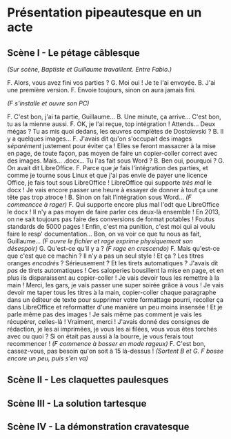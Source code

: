 # Présentation pipeautesque en un acte

## Scène I - Le pétage câblesque

*(Sur scène, Baptiste et Guillaume travaillent. Entre Fabio.)*

F. Alors, vous avez fini vos parties ?
G. Moi oui ! Je te l'ai envoyée.
B. J'ai une première version.
F. Envoie toujours, sinon on aura jamais fini.

*(F s'installe et ouvre son PC)*

F. C'est bon, j'ai ta partie, Guillaume... 
B. Une minute, ça arrive... C'est bon, tu as la mienne aussi.
F. OK, je l'ai reçue, top intégration ! Attends... Deux mégas ? Tu as mis quoi dedans, les œuvres complètes de Dostoïevski ?
B. Il y a quelques images...
F. J'avais dit qu'on s'occupait des images *séparément* justement pour éviter ça ! Elles se feront massacrer à la mise en page, de toute façon, pas moyen de faire un copier-coller correct avec des images. Mais... .docx... Tu l'as fait sous Word ?
B. Ben oui, pourquoi ?
G. On avait dit LibreOffice.
F. Parce que *je* fais l'intégration des parties, et comme je tourne sous Linux et que j'ai pas envie de payer une licence Office, je fais tout sous LibreOffice ! LibreOffice qui supporte *très mal* le docx ! Je vais encore passer une heure à essayer de donner à tout ça une tête pas trop atroce !
B. Sinon on fait l'intégration sous Word...
*(F commencce à rager)*
F. Qui supporte encore plus mal l'odt que LibreOffice le docx ! Il n'y a pas moyen de faire parler ces deux-là ensemble ! En 2013, on ne sait toujours pas faire des conversions de format potables ! Foutus standards de 5000 pages ! Enfin, c'est ma punition, c'est moi qui ai voulu faire le resp' documentation... Bon, on va voir ce que tu nous as fait, Guillaume...
*(F ouvre le fichier et rage exprime physiquement son désespoir)*
G. Qu'est-ce qu'il y a ?
*(F rage en crescendo)*
F. Mais qu'est-ce que c'est que ce machin ? Il n'y a pas un seul style ! Et ça ? Les titres oranges *encadrés* ? Sérieusement ? Et les tirets automatiques ? J'avais dit *pas* de tirets automatiques ! Ces saloperies bousillent la mise en page, et en plus ils disparaissent au copier-coller ! Je vais devoir tous les remettre à la main ! Merci, les gars, je vais passer une super soirée grâce à vous ! Je vais devoir me taper tous les titres à la main, copier-coller chaque paragraphe dans un éditeur de texte pour supprimer votre formattage pourri, recoller ça dans LibreOffice et reformatter d'une manière un peu moins insensée ! Et je parle même pas des images ! Je sais même pas comment je vais les récupérer, celles-là ! Vraiment, merci ! J'avais donné des consignes de rédaction, je les ai imprimées, je vous les ai filées, vous vous êtes torchés avec ou quoi ? Si on était pas aussi à la bourre, je vous ferais tout recommencer !
*(F commence à bosser en mode rageux)*
F. C'est bon, cassez-vous, pas besoin qu'on soit à 15 là-dessus !
*(Sortent B et G. F bosse encore un peu, puis s'en va)*

## Scène II - Les claquettes paulesques

## Scène III - La solution tartesque

## Scène IV - La démonstration cravatesque

